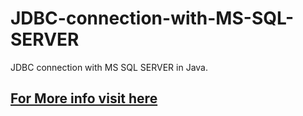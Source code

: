 JDBC-connection-with-MS-SQL-SERVER
==================================

JDBC connection with MS SQL SERVER in Java.


<h2><a href="http://compilr.org/java/jdbc-connection-with-ms-sql-server-in-java/" target="_blank">For More info visit here</a></h2>